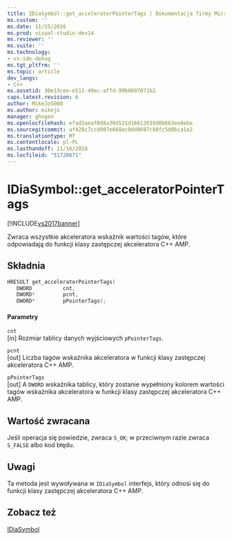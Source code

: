 ```yaml
---
title: IDiaSymbol::get_acceleratorPointerTags | Dokumentacja firmy Microsoft
ms.custom: ''
ms.date: 11/15/2016
ms.prod: visual-studio-dev14
ms.reviewer: ''
ms.suite: ''
ms.technology:
- vs-ide-debug
ms.tgt_pltfrm: ''
ms.topic: article
dev_langs:
- C++
ms.assetid: 30e13cee-e511-49ec-affd-99b0097071b2
caps.latest.revision: 6
author: MikeJo5000
ms.author: mikejo
manager: ghogen
ms.openlocfilehash: efad3aeaf0d8a30d521d16612639d0b663ee8ebe
ms.sourcegitcommit: af428c7ccd007e668ec0dd8697c88fc5d8bca1e2
ms.translationtype: MT
ms.contentlocale: pl-PL
ms.lasthandoff: 11/16/2018
ms.locfileid: "51720671"
---
```

# <a name="idiasymbolgetacceleratorpointertags"></a>IDiaSymbol::get_acceleratorPointerTags
[!INCLUDE[vs2017banner](../../includes/vs2017banner.md)]

Zwraca wszystkie akceleratora wskaźnik wartości tagów, które odpowiadają do funkcji klasy zastępczej akceleratora C++ AMP.  
  
## <a name="syntax"></a>Składnia  
  
```cpp  
HRESULT get_acceleratorPointerTags(   
   DWORD          cnt,  
   DWORD*         pcnt,  
   DWORD*         pPointerTags);  
```  
  
#### <a name="parameters"></a>Parametry  
 `cnt`  
 [in] Rozmiar tablicy danych wyjściowych `pPointerTags`.  
  
 `pcnt`  
 [out] Liczba tagów wskaźnika akceleratora w funkcji klasy zastępczej akceleratora C++ AMP.  
  
 `pPointerTags`  
 [out] A `DWORD` wskaźnika tablicy, który zostanie wypełniony kolorem wartości tagów wskaźnika akceleratora w funkcji klasy zastępczej akceleratora C++ AMP.  
  
## <a name="return-value"></a>Wartość zwracana  
 Jeśli operacja się powiedzie, zwraca `S_OK`; w przeciwnym razie zwraca `S_FALSE` albo kod błędu.  
  
## <a name="remarks"></a>Uwagi  
 Ta metoda jest wywoływana w `IDiaSymbol` interfejs, który odnosi się do funkcji klasy zastępczej akceleratora C++ AMP.  
  
## <a name="see-also"></a>Zobacz też  
 [IDiaSymbol](../../debugger/debug-interface-access/idiasymbol.md)



